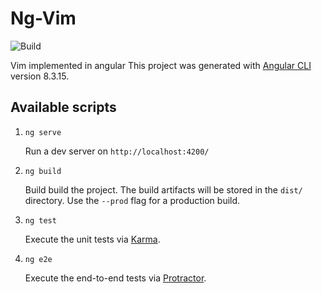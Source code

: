 # Ng-Vim

![Build](https://github.com/szenadam/ng-vim/workflows/Angular/badge.svg)

Vim implemented in angular
This project was generated with [Angular CLI](https://github.com/angular/angular-cli) version 8.3.15.

## Available scripts

1. `ng serve` 

    Run a dev server on `http://localhost:4200/`

2. `ng build` 

    Build build the project. The build artifacts will be stored in the `dist/` directory. Use the `--prod` flag for a production build.

3. `ng test` 

    Execute the unit tests via [Karma](https://karma-runner.github.io).

4. `ng e2e` 

    Execute the end-to-end tests via [Protractor](http://www.protractortest.org/).
